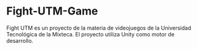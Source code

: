 # Fight-UTM-Game
Fight UTM es un proyecto de la materia de videojuegos de la Universidad Tecnológica de la Mixteca. El proyecto utiliza Unity como motor de desarrollo.

